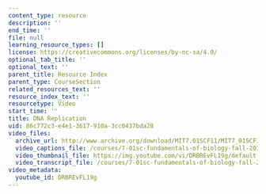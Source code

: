 ```yaml
---
content_type: resource
description: ''
end_time: ''
file: null
learning_resource_types: []
license: https://creativecommons.org/licenses/by-nc-sa/4.0/
optional_tab_title: ''
optional_text: ''
parent_title: Resource Index
parent_type: CourseSection
related_resources_text: ''
resource_index_text: ''
resourcetype: Video
start_time: ''
title: DNA Replication
uid: 86c772c3-e4e1-3617-910a-3cc0437bda28
video_files:
  archive_url: http://www.archive.org/download/MIT7.01SCF11/MIT7_01SCF11_track07_300k.mp4
  video_captions_file: /courses/7-01sc-fundamentals-of-biology-fall-2011/e1b767f2b9a353e396c37a9d10da32b9_DRBREvFL19g.vtt
  video_thumbnail_file: https://img.youtube.com/vi/DRBREvFL19g/default.jpg
  video_transcript_file: /courses/7-01sc-fundamentals-of-biology-fall-2011/f062f82e7197d5860268440f75ef59f2_DRBREvFL19g.pdf
video_metadata:
  youtube_id: DRBREvFL19g
---
```

